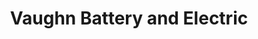 ---
title: "Vaughn Battery and Electric"
url: /valdosta/vaughn-battery-and-electric/
shop: electrical
---